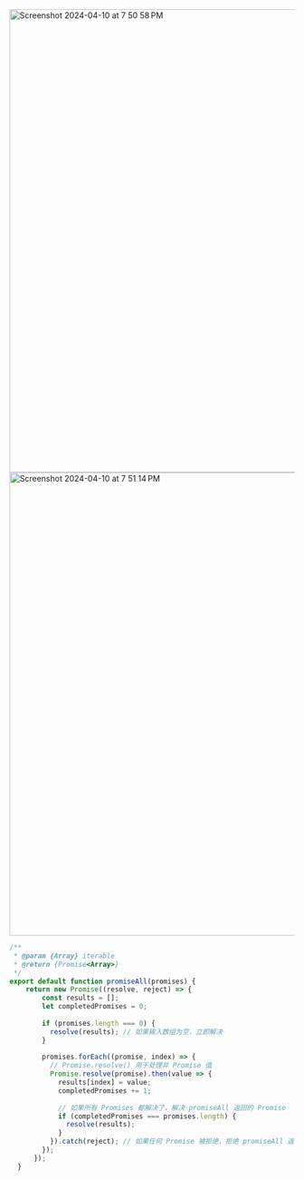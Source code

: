 

<img width="817" alt="Screenshot 2024-04-10 at 7 50 58 PM" src="https://github.com/cheatsheet1999/FrontEndCollection/assets/37787994/e23ebcf7-b841-42f3-88d7-41f58de95b4b">
<img width="817" alt="Screenshot 2024-04-10 at 7 51 14 PM" src="https://github.com/cheatsheet1999/FrontEndCollection/assets/37787994/ef4f294e-2a7e-4e30-915e-7b70ecfb9416">

```js
/**
 * @param {Array} iterable
 * @return {Promise<Array>}
 */
export default function promiseAll(promises) {
    return new Promise((resolve, reject) => {
        const results = [];
        let completedPromises = 0;
    
        if (promises.length === 0) {
          resolve(results); // 如果输入数组为空，立即解决
        }
    
        promises.forEach((promise, index) => {
          // Promise.resolve() 用于处理非 Promise 值
          Promise.resolve(promise).then(value => {
            results[index] = value;
            completedPromises += 1;
    
            // 如果所有 Promises 都解决了，解决 promiseAll 返回的 Promise
            if (completedPromises === promises.length) {
              resolve(results);
            }
          }).catch(reject); // 如果任何 Promise 被拒绝，拒绝 promiseAll 返回的 Promise
        });
      });
  }
```
